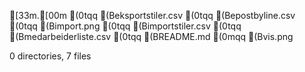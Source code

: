 [33m.[00m
(0tqq (Beksportstiler.csv
(0tqq (Bepostbyline.csv
(0tqq (Bimport.png
(0tqq (Bimportstiler.csv
(0tqq (Bmedarbeiderliste.csv
(0tqq (BREADME.md
(0mqq (Bvis.png

0 directories, 7 files
